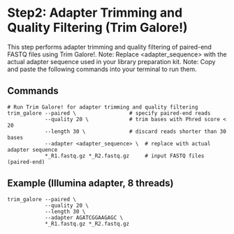 # Step2: Adapter Trimming and Quality Filtering (Trim Galore!)

This step performs adapter trimming and quality filtering of paired-end FASTQ files using Trim Galore!.
Note: Replace <adapter_sequence> with the actual adapter sequence used in your library preparation kit.
Note: Copy and paste the following commands into your terminal to run them.

## Commands
```
# Run Trim Galore! for adapter trimming and quality filtering
trim_galore --paired \                 # specify paired-end reads
            --quality 20 \             # trim bases with Phred score < 20
            --length 30 \              # discard reads shorter than 30 bases
            --adapter <adapter_sequence> \  # replace with actual adapter sequence
            *_R1.fastq.gz *_R2.fastq.gz     # input FASTQ files (paired-end)
```
## Example (Illumina adapter, 8 threads)
```
trim_galore --paired \
            --quality 20 \
            --length 30 \
            --adapter AGATCGGAAGAGC \
            *_R1.fastq.gz *_R2.fastq.gz
```
